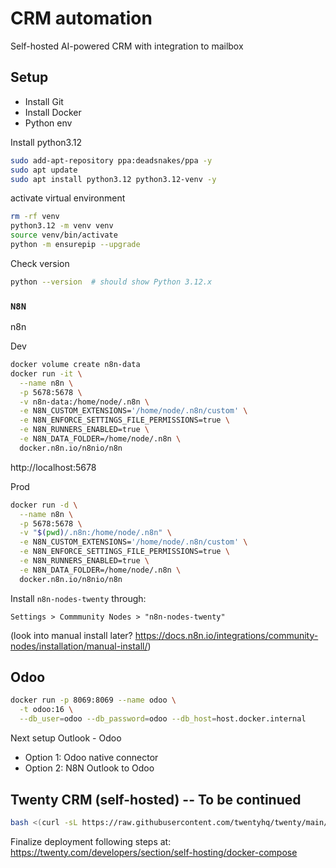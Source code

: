# CRM automation

Self-hosted AI-powered CRM with integration to mailbox

## Setup

* Install Git
* Install Docker
* Python env

Install python3.12
```bash
sudo add-apt-repository ppa:deadsnakes/ppa -y
sudo apt update
sudo apt install python3.12 python3.12-venv -y
```

activate virtual environment
```bash
rm -rf venv
python3.12 -m venv venv
source venv/bin/activate
python -m ensurepip --upgrade
```

Check version
```bash
python --version  # should show Python 3.12.x
```

### `N8N` 

n8n

Dev
```bash
docker volume create n8n-data
docker run -it \
  --name n8n \
  -p 5678:5678 \
  -v n8n-data:/home/node/.n8n \
  -e N8N_CUSTOM_EXTENSIONS='/home/node/.n8n/custom' \
  -e N8N_ENFORCE_SETTINGS_FILE_PERMISSIONS=true \
  -e N8N_RUNNERS_ENABLED=true \
  -e N8N_DATA_FOLDER=/home/node/.n8n \
  docker.n8n.io/n8nio/n8n
```

http://localhost:5678


Prod
```bash
docker run -d \
  --name n8n \
  -p 5678:5678 \
  -v "$(pwd)/.n8n:/home/node/.n8n" \
  -e N8N_CUSTOM_EXTENSIONS='/home/node/.n8n/custom' \
  -e N8N_ENFORCE_SETTINGS_FILE_PERMISSIONS=true \
  -e N8N_RUNNERS_ENABLED=true \
  -e N8N_DATA_FOLDER=/home/node/.n8n \
  docker.n8n.io/n8nio/n8n
```

Install `n8n-nodes-twenty` through:
```
Settings > Commmunity Nodes > "n8n-nodes-twenty"
```
(look into manual install later? https://docs.n8n.io/integrations/community-nodes/installation/manual-install/)


## Odoo

```bash
docker run -p 8069:8069 --name odoo \
  -t odoo:16 \
  --db_user=odoo --db_password=odoo --db_host=host.docker.internal
```

Next setup Outlook - Odoo
* Option 1: Odoo native connector
* Option 2: N8N Outlook to Odoo



## Twenty CRM (self-hosted) -- To be continued


```bash
bash <(curl -sL https://raw.githubusercontent.com/twentyhq/twenty/main/packages/twenty-docker/scripts/install.sh)
```

Finalize deployment following steps at:
https://twenty.com/developers/section/self-hosting/docker-compose